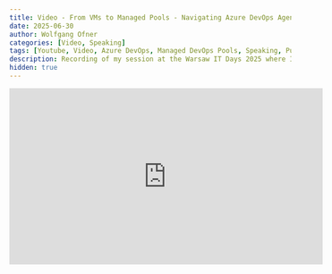 ```yaml
---
title: Video - From VMs to Managed Pools - Navigating Azure DevOps Agent Hosting - Warsaw IT Days 2025
date: 2025-06-30
author: Wolfgang Ofner
categories: [Video, Speaking]
tags: [Youtube, Video, Azure DevOps, Managed DevOps Pools, Speaking, Public Speaking, Conference]
description: Recording of my session at the Warsaw IT Days 2025 where I talk about the different options in Azure DevOps to host agents.
hidden: true
---
```


<iframe width="560" height="315" src="https://www.youtube.com/embed/OEBvWVlAuw0" title="YouTube video player" frameborder="0" allow="accelerometer; autoplay; clipboard-write; encrypted-media; gyroscope; picture-in-picture; web-share" referrerpolicy="strict-origin-when-cross-origin" allowfullscreen></iframe>